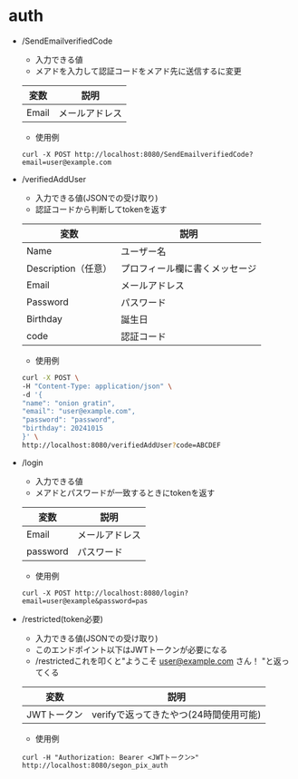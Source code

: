# auth

- /SendEmailverifiedCode

    - 入力できる値
    - メアドを入力して認証コードをメアド先に送信するに変更

    | 変数      |     説明     |
    |-----------|-----------|
    |Email     |  メールアドレス  |

    - 使用例

    ```
    curl -X POST http://localhost:8080/SendEmailverifiedCode?email=user@example.com
    ```

- /verifiedAddUser

    - 入力できる値(JSONでの受け取り)
    - 認証コードから判断してtokenを返す

    | 変数      |     説明     |
    |-----------|-----------|
    |Name       |  ユーザー名   |
    |Description（任意）   |  プロフィール欄に書くメッセージ  |
    |Email      |  メールアドレス  |
    |Password       | パスワード  |
    |Birthday   |  誕生日      |
    |code|認証コード|

    - 使用例

    ```bash
    curl -X POST \
    -H "Content-Type: application/json" \
    -d '{
    "name": "onion gratin",
    "email": "user@example.com",
    "password": "password",
    "birthday": 20241015
    }' \
    http://localhost:8080/verifiedAddUser?code=ABCDEF
    ```

- /login

    - 入力できる値
    - メアドとパスワードが一致するときにtokenを返す

    | 変数      |     説明     |
    |-----------|-----------|
    |Email     |  メールアドレス  |
    |password|パスワード|

    - 使用例

    ```
    curl -X POST http://localhost:8080/login?email=user@example&password=pas
    ```

- /restricted(token必要)
    - 入力できる値(JSONでの受け取り)
    - このエンドポイント以下はJWTトークンが必要になる
    - /restrictedこれを叩くと"ようこそ user@example.com さん！
"と返ってくる

    | 変数      |     説明     |
    |-----------|-----------|
    |JWTトークン     |  verifyで返ってきたやつ(24時間使用可能)  |

    - 使用例

    ```
    curl -H "Authorization: Bearer <JWTトークン>" http://localhost:8080/segon_pix_auth
    ```


